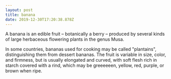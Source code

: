 ```yaml
---
layout: post
title: banana
date: 2019-12-30T17:20:38.878Z
---
```

A banana is an edible fruit – botanically a berry – produced by several kinds of large herbaceous flowering plants in the genus Musa.

In some countries, bananas used for cooking may be called "plantains", distinguishing them from dessert bananas. The fruit is variable in size, color,
and firmness, but is usually elongated and curved, with soft flesh rich in
starch covered with a rind, which may be greeeeeen, yellow, red, purple, or brown
when ripe.
